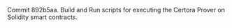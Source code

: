 Commit 892b5aa.                    Build and Run scripts for executing the Certora Prover on Solidity smart contracts.